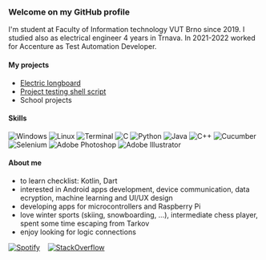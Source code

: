 ### Welcome on my GitHub profile
I'm student at Faculty of Information technology VUT Brno since 2019.
I studied also as electrical engineer 4 years in Trnava.
In 2021-2022 worked for Accenture as Test Automation Developer.

#### My projects
- [Electric longboard](https://github.com/GargiMan/GlBoard)
- [Project testing shell script](https://github.com/GargiMan/test-script)
- School projects

#### Skills
![Windows](https://i.imgur.com/Zj17ztT.png) ![Linux](https://i.imgur.com/l7rGJYW.png) ![Terminal](https://i.imgur.com/NQcyKd0.png) ![C](https://i.imgur.com/tXWQWRQ.png) ![Python](https://i.imgur.com/cXo53At.png) ![Java](https://i.imgur.com/0JlGI1E.png) ![C++](https://i.imgur.com/R4PS5v6.png) ![Cucumber](https://i.imgur.com/tAMSZ2f.png) ![Selenium](https://i.imgur.com/elnOp7c.png) ![Adobe Photoshop](https://i.imgur.com/yqJ86XW.png) ![Adobe Illustrator](https://i.imgur.com/JcMFPvb.png)

#### About me
- to learn checklist: Kotlin, Dart
- interested in Android apps development, device communication, data ecryption, machine learning and UI/UX design 
- developing apps for microcontrollers and Raspberry Pi
- love winter sports (skiing, snowboarding, ...), intermediate chess player, spent some time escaping from Tarkov
- enjoy looking for logic connections

[![Spotify](https://i.imgur.com/uBPKi5M.png)](https://open.spotify.com/user/11164276680?si=pVyuQP1OS7G6_dUOetpX_g)‏‏‎ ‎ ‏‏‎ ‎  [![StackOverflow](https://i.imgur.com/q3r5gXX.png)](https://stackoverflow.com/users/13996140/gargiman?tab=profile)
